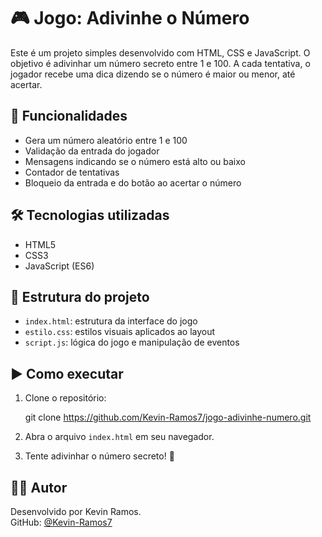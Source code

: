 # 🎮 Jogo: Adivinhe o Número

Este é um projeto simples desenvolvido com HTML, CSS e JavaScript. O objetivo é adivinhar um número secreto entre 1 e 100. A cada tentativa, o jogador recebe uma dica dizendo se o número é maior ou menor, até acertar.

## 🚀 Funcionalidades

- Gera um número aleatório entre 1 e 100
- Validação da entrada do jogador
- Mensagens indicando se o número está alto ou baixo
- Contador de tentativas
- Bloqueio da entrada e do botão ao acertar o número

## 🛠️ Tecnologias utilizadas

- HTML5
- CSS3
- JavaScript (ES6)

## 📁 Estrutura do projeto

- `index.html`: estrutura da interface do jogo
- `estilo.css`: estilos visuais aplicados ao layout
- `script.js`: lógica do jogo e manipulação de eventos

## ▶️ Como executar

1. Clone o repositório:

   git clone https://github.com/Kevin-Ramos7/jogo-adivinhe-numero.git

2. Abra o arquivo `index.html` em seu navegador.

3. Tente adivinhar o número secreto! 🎉

## 👨‍💻 Autor

Desenvolvido por Kevin Ramos.  
GitHub: [@Kevin-Ramos7](https://github.com/Kevin-Ramos7)



